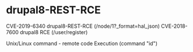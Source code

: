 # drupal8-REST-RCE
CVE-2019-6340 drupal8-REST-RCE (/node/1?_format=hal_json)
CVE-2018-7600 drupal8 RCE (/user/register)

Unix/Linux command - remote code Execution (command "id")

